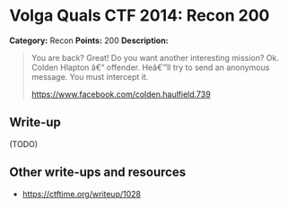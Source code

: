 # Volga Quals CTF 2014: Recon 200

**Category:** Recon
**Points:** 200
**Description:**

> You are back? Great! Do you want another interesting mission?
> Ok. Colden Hlapton â€“ offender. Heâ€™ll try to send an anonymous message. You must intercept it.
>
> https://www.facebook.com/colden.haulfield.739

## Write-up

(TODO)

## Other write-ups and resources

* <https://ctftime.org/writeup/1028>

